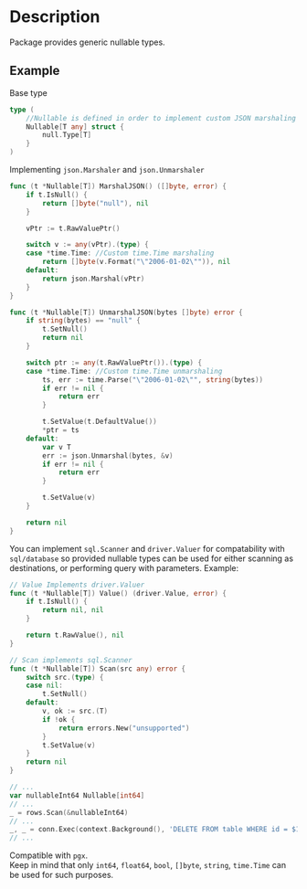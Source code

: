 # Description
Package provides generic nullable types.
## Example
Base type
```go
type (
	//Nullable is defined in order to implement custom JSON marshaling and unmarshaling and database sql compatability
	Nullable[T any] struct {
		null.Type[T]
	}
)
```
Implementing `json.Marshaler` and `json.Unmarshaler`
```go
func (t *Nullable[T]) MarshalJSON() ([]byte, error) {
    if t.IsNull() {
        return []byte("null"), nil
    }

    vPtr := t.RawValuePtr()

    switch v := any(vPtr).(type) {
    case *time.Time: //Custom time.Time marshaling
        return []byte(v.Format("\"2006-01-02\"")), nil
    default:
        return json.Marshal(vPtr)
    }
}

func (t *Nullable[T]) UnmarshalJSON(bytes []byte) error {
    if string(bytes) == "null" {
        t.SetNull()
        return nil
    }

    switch ptr := any(t.RawValuePtr()).(type) {
	case *time.Time: //Custom time.Time unmarshaling
        ts, err := time.Parse("\"2006-01-02\"", string(bytes))
        if err != nil {
            return err
        }

        t.SetValue(t.DefaultValue())
        *ptr = ts
    default:
        var v T
        err := json.Unmarshal(bytes, &v)
        if err != nil {
            return err
        }

        t.SetValue(v)
    }

    return nil
}
```
You can implement `sql.Scanner` and `driver.Valuer` for compatability with `sql/database` so provided nullable types can be used for either
scanning as destinations, or performing query with parameters. Example:

```go
// Value Implements driver.Valuer
func (t *Nullable[T]) Value() (driver.Value, error) {
    if t.IsNull() {
        return nil, nil
    }

    return t.RawValue(), nil
}

// Scan implements sql.Scanner
func (t *Nullable[T]) Scan(src any) error {
    switch src.(type) {
    case nil:
        t.SetNull()
    default:
        v, ok := src.(T)
        if !ok {
            return errors.New("unsupported")
        }
        t.SetValue(v)
    }
    return nil
}
```

```go
// ...
var nullableInt64 Nullable[int64]
// ...
_ = rows.Scan(&nullableInt64)
// ...
_, _ = conn.Exec(context.Background(), 'DELETE FROM table WHERE id = $1', &nullableInt64)
// ...
```
Compatible with `pgx`.<br>
Keep in mind that only `int64`, `float64`, `bool`, `[]byte`, `string`, `time.Time` can be used for such purposes.
